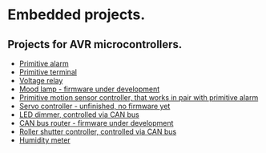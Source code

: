 Embedded projects.
================================================================================

Projects for AVR microcontrollers.
--------------------------------------------------------------------------------
- [Primitive alarm](embedded/tree/master/target/alarm-a)
- [Primitive terminal](embedded/tree/master/target/display)
- [Voltage relay](embedded/tree/master/target/voltage-relay)
- [Mood lamp - firmware under development](embedded/tree/master/target/mood-lamp)
- [Primitive motion sensor controller, that works in pair with primitive alarm](embedded/tree/master/target/motion-sensor-controller/firmware/main)
- [Servo controller - unfinished, no firmware yet](embedded/tree/master/target/motor-controller/hardware)
- [LED dimmer, controlled via CAN bus](embedded/tree/master/target/plc-3u-a/firmware/network-led-dimmer)
- [CAN bus router - firmware under development](embedded/tree/master/target/plc-6u-a/firmware/can_router)
- [Roller shutter controller, controlled via CAN bus](embedded/tree/master/target/roller-shutter-controller/firmware/main)
- [Humidity meter](embedded/tree/master/target/plc-3u-b/firmware/humidity-meter)

